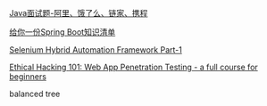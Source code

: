 [Java面试题-阿里、饿了么、链家、携程](https://zhuanlan.zhihu.com/p/66402742)

[给你一份Spring Boot知识清单](<https://zhuanlan.zhihu.com/p/65409521>)

[Selenium Hybrid Automation Framework Part-1](https://www.youtube.com/watch?v=M4Ye3SKT46g)

[Ethical Hacking 101: Web App Penetration Testing - a full course for beginners](https://www.youtube.com/watch?v=2_lswM1S264&t=529s)

balanced tree